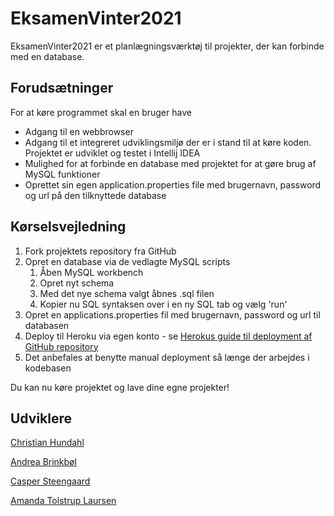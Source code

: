 # EksamenVinter2021
EksamenVinter2021 er et planlægningsværktøj til projekter, der kan forbinde med en database.

## Forudsætninger
For at køre programmet skal en bruger have
- Adgang til en webbrowser
- Adgang til et integreret udviklingsmiljø der er i stand til at køre koden. Projektet er udviklet og testet i Intellij IDEA
- Mulighed for at forbinde en database med projektet for at gøre brug af MySQL funktioner
- Oprettet sin egen application.properties file med brugernavn, password og url på den tilknyttede database

## Kørselsvejledning
1. Fork projektets repository fra GitHub
2. Opret en database via de vedlagte MySQL scripts
   1. Åben MySQL workbench
   2. Opret nyt schema
   3. Med det nye schema valgt åbnes .sql filen
   4. Kopier nu SQL syntaksen over i en ny SQL tab og vælg 'run'
3. Opret en applications.properties fil med brugernavn, password og url til databasen
4. Deploy til Heroku via egen konto - se [Herokus guide til deployment af GitHub repository](https://devcenter.heroku.com/articles/github-integration "Guide til Heroku deployment")
5. Det anbefales at benytte manual deployment så længe der arbejdes i kodebasen

Du kan nu køre projektet og lave dine egne projekter!

## Udviklere
[Christian Hundahl](https://github.com/ChristianHundahl "Christians GitHub")

[Andrea Brinkbøl](https://github.com/andjiao "Andreas GitHub") 

[Casper Steengaard](https://github.com/CasperAa "Caspers GitHub")

[Amanda Tolstrup Laursen](https://github.com/AmandaTL142 "Amandas GitHub")